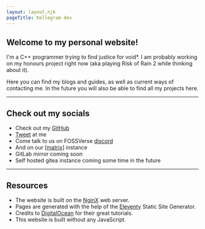 ```yaml
---
layout: layout.njk
pageTitle: Kellegram dev
---
```


## Welcome to my personal website!

I'm a C++ programmer trying to find justice for void*. I am probably working on my honours project right now (aka playing Risk of Rain 2 while thinking about it).

Here you can find my blogs and guides, as well as current ways of contacting me. In the future you will also be able to find all my projects here. 

---

## Check out my socials
* Check out my [GitHub](https://github.com/Kellegram)
* [Tweet](https://nitter.net/Kellegramxyz) at me
* Come talk to us on FOSSVerse [discord](https://discord.gg/DvFH3Dy)
* And on our [[matrix]](https://matrix.to/#/+techvision:bimpson.ems.host) instance
* GitLab mirror coming soon
* Self hosted gitea instance coming some time in the future

---

## Resources
* The website is built on the [NginX](https://www.nginx.com/) web server.
* Pages are generated with the help of the [Eleventy](https://www.11ty.dev/) Static Site Generator.
* Credits to [DigitalOcean](https://www.digitalocean.com/community/tutorials) for their great tutorials.
* This website is built without any JavaScript.